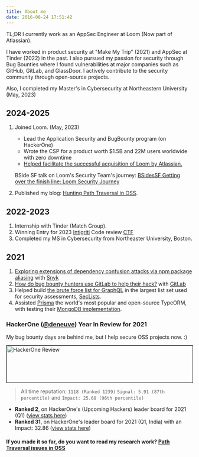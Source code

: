 ```yaml
---
title: About me
date: 2016-08-24 17:51:42
---
```


TL;DR I currently work as an AppSec Engineer at Loom (Now part of Atlassian).

I have worked in product security at "Make My Trip" (2021) and AppSec at Tinder (2022) in the past. I also pursued my passion for security through Bug Bounties where I found vulnerabilities at major companies such as GitHub, GitLab, and GlassDoor. I actively contribute to the security community through open-source projects.

Also, I completed my Master's in Cybersecurity at Northeastern University (May, 2023)

## 2024-2025

1. Joined Loom. (May, 2023)

   - Lead the Application Security and BugBounty program (on HackerOne)
   - Wrote the CSP for a product worth $1.5B and 22M users worldwide with zero downtime
   - [Helped facilitate the successful acquisition of Loom by Atlassian.](https://www.atlassian.com/blog/announcements/atlassian-acquires-loom)

   BSide SF talk on Loom's Security Team's journey: [BSidesSF Getting over the finish line: Loom Security Journey](https://bsidessf2024.sched.com/event/1abED)

2. Published my blog: [Hunting Path Traversal in OSS](/posts/research_1/).

## 2022-2023

1. Internship with Tinder (Match Group).
2. Winning Entry for 2023 [Intigriti](https://www.intigriti.com/) Code review [CTF](/posts/intigriti_challenge/)
3. Completed my MS in Cybersecurity from Northeaster University, Boston.

## 2021

1. [Exploring extensions of dependency confusion attacks via npm package aliasing](https://snyk.io/blog/exploring-extensions-of-dependency-confusion-attacks-via-npm-package-aliasing/) with [Snyk](https://snyk.io/)
2. [How do bug bounty hunters use GitLab to help their hack?](https://about.gitlab.com/blog/2021/06/11/how-i-use-gitlab-to-help-my-hack/) with [GitLab](https://gitlab.com)
3. Helped build [the brute force list for GraphQL](https://github.com/danielmiessler/SecLists/commits/master/Discovery/Web-Content/graphql.txt) in the largest list set used for security assessments, [SecLists](https://github.com/danielmiessler/SecLists).
4. Assisted [Prisma](https://prisma.io/) the world's most popular and open-source TypeORM, with testing their [MongoDB implementation](https://github.com/prisma/prisma/blob/8fb82844dddeecf45d433bceff39b8671f3667da/packages/migrate/src/utils/setupMongo.ts).

### HackerOne ([@deneuve](https://hackerone.com/deneuve)) Year In Review for 2021

My bug bounty days are behind me, but I help secure OSS projects now. :)

<img src="/images/hackerReview.png" width="600" height="100" alt="HackerOne Review" style="border:0.5px solid black">

> All time reputation: `1118 (Ranked 1239)` `Signal: 5.91 (87th percentile)` and `Impact: 25.68 (96th percentile)`

- **Ranked 2**, on HackerOne's (Upcoming Hackers) leader board for 2021 (Q1) ([view stats here](https://hackerone.com/leaderboard/up_and_comers?year=2021&quarter=1))
- **Ranked 31**, on HackerOne's leader board for 2021 (Q1, India) with an Impact: 32.86 ([view stats here](https://hackerone.com/leaderboard/country?year=2021&quarter=1&country=IN))

#### If you made it so far, do you want to read my research work? <u>[Path Traversal issues in OSS](/posts/research_1/)</u>

